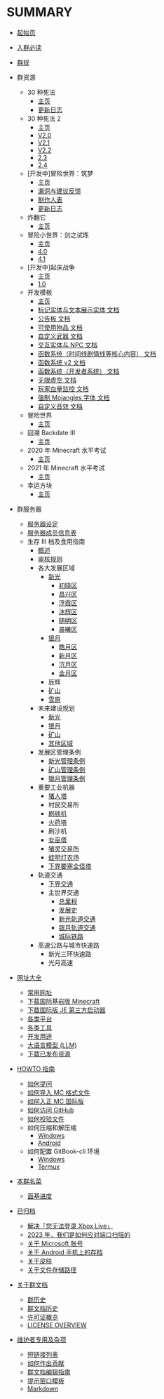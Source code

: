 # SUMMARY

* [起始页](README.md)

* [入群必读](docs/encounter.md)

* [群规](docs/rules.md)

* 群资源
  * 30 种死法
    * [主页](resources/wstd/README.md)
    * [更新日志](resources/wstd/update_log.md)
  * 30 种死法 2
    * [主页](resources/wstd2/README.md)
    * [V2.0](resources/wstd2/2_0.md)
    * [V2.1](resources/wstd2/2_1.md)
    * [V2.2](resources/wstd2/2_2.md)
    * [2.3](resources/wstd2/2_3.md)
    * [2.4](resources/wstd2/2_4.md)
  * [开发中]冒险世界：筑梦
    * [主页](resources/aw5/README.md)
    * [漏洞与建议反馈](resources/aw5/bugs.md)
    * [制作人表](resources/aw5/credits.md)
    * [更新日志](resources/aw5/update_log.md)
  * 炸翻它
    * [主页](resources/blow_it_up/README.md)
  * 冒险小世界：剑之试炼
    * [主页](resources/adventure_world_4/README.md)
    * [4.0](resources/adventure_world_4/4_0.md)
    * [4.1](resources/adventure_world_4/4_1.md)
  * [开发中]起床战争
    * [主页](resources/bedwars/README.md)
    * [1.0](resources/bedwars/1_0.md)
  * 开发模板
    * [主页](resources/map_template/README.md)
    * [标记实体与文本展示实体 文档](resources/map_template//marker_and_test_display.md)
    * [公告板 文档](resources/map_template//billboard.md)
    * [可使用物品 文档](resources/map_template//usable_items.md)
    * [自定义武器 文档](resources/map_template//custom_weapon.md)
    * [交互实体与 NPC 文档](resources/map_template/interaction_and_npc.md)
    * [函数系统（时间线剧情线等核心内容） 文档](resources/map_template//function_general.md)
    * [函数系统 v2 文档](resources/map_template//function_general_v2.md)
    * [函数系统（开发者系统） 文档](resources/map_template//function_developer.md)
    * [无限虚空 文档](resources/map_template//inf_void.md)
    * [玩家血量监控 文档](resources/map_template/health_controller.md)
    * [强制 Mojangles 字体 文档](resources/map_template//force_mojangles.md)
    * [自定义音效 文档](resources/map_template//custom_sound.md)
  * 冒险世界
    * [主页](resources/aw/README.md)
  * 回溯 Backdate III
    * [主页](resources/backdate_3/README.md)
  * 2020 年 Minecraft 水平考试
    * [主页](resources/mc_test_2020/README.md)
  * 2021 年 Minecraft 水平考试
    * [主页](resources/mc_test_2021/README.md)
  * 幸运方块
    * [主页](resources/lucky_block/README.md)

* 群服务器
  * [服务器设定](docs/server_settings.md)
  * [服务器成员信息表](docs/registered_members.md)
  * 生存 III 档及食用指南
    * [概述](docs/SurvivalIII/README.md)
    * [审核规则](docs/audit.md)
    * 各大发展区域
      * [新光](docs/SurvivalIII/xinguang/README.md)
        * [初晓区](docs/SurvivalIII/xinguang/chuxiao_district.md)
        * [昌兴区](docs/SurvivalIII/xinguang/changxing_district.md)
        * [浮霞区](docs/SurvivalIII/xinguang/fuxia_district.md)
        * [沐辉区](docs/SurvivalIII/xinguang/muhui_district.md)
        * [随明区](docs/SurvivalIII/xinguang/suiming_district.md)
        * [晨曦区](docs/SurvivalIII/xinguang/chenxi_district.md)
      * [银月](docs/SurvivalIII/silvermoon/README.md)
        * [皓月区](docs/SurvivalIII/silvermoon/haoyue_district.md)
        * [新月区](docs/SurvivalIII/silvermoon/xinyue_district.md)
        * [沉月区](docs/SurvivalIII/silvermoon/chenyue_district.md)
        * [金月区](docs/SurvivalIII/silvermoon/jinyue_district.md)
      * 辰辉
      * [矿山](docs/SurvivalIII/diggings.md)
      * [雪原](docs/SurvivalIII/snowfield.md)
    * 未来建设规划
      * [新光](docs/SurvivalIII/future_plan/xinguang.md)
      * [银月](docs/SurvivalIII/future_plan/silvermoon.md)
      * [矿山](docs/SurvivalIII/future_plan/diggings.md)
      * [其他区域](docs/SurvivalIII/future_plan/other_area.md)
    * 发展区管理条例
      * [新光管理条例](docs/SurvivalIII/administrative_regulations/xinguang.md)
      * [矿山管理条例](docs/SurvivalIII/administrative_regulations/diggings.md)
      * [银月管理条例](docs/SurvivalIII/administrative_regulations/silvermoon.md)
    * 重要工业机器
      * [猪人塔](docs/SurvivalIII/industries/zombified_piglin_farm.md)
      * 村民交易所
      * [刷铁机](docs/SurvivalIII/industries/iron_golem_farm.md)
      * [火药塔](docs/SurvivalIII/industries/gunpowder_farm.md)
      * 刷沙机
      * [女巫塔](docs/SurvivalIII/industries/witch_farm.md)
      * [猪灵交易所](docs/SurvivalIII/industries/piglin_trading_hall.md)
      * [蛙明灯农场](docs/SurvivalIII/industries/froglight_farm.md)
      * [下界要塞全怪塔](docs/SurvivalIII/industries/nether_fortress_farm.md)
    * 轨道交通
      * [下界交通](docs/SurvivalIII/railway_transit/nether.md)
      * 主世界交通
        * [总里程](docs/SurvivalIII/railway_transit/mileage.md)
        * [发展史](docs/SurvivalIII/railway_transit/history.md)
        * [新光轨道交通](docs/SurvivalIII/railway_transit/xinguang.md)
        * [银月轨道交通](docs/SurvivalIII/railway_transit/silvermoon.md)
        * [城际铁路](docs/SurvivalIII/railway_transit/intercity.md)
    * 高速公路与城市快速路
      * 新光三环快速路
      * 光月高速

* [网址大全](docs/urls/README.md)
  * [常用网址](docs/urls/frequently_used.md)
  * [下载国际基岩版 Minecraft](docs/urls/mcbe.md)
  * [下载国际版 JE 第三方启动器](docs/urls/java.md)
  * [各类平台](docs/urls/platforms.md)
  * [各类工具](docs/urls/tools.md)
  * [开发用途](docs/urls/develop.md)
  * [大语言模型 (LLM)](docs/urls/llm.md)
  * [下载已发布资源](docs/urls/released_items.md)

* [HOWTO 指南](docs/howto/README.md)
  * [如何提问](docs/howto/ask_questions.md)
  * [如何导入 MC 格式文件](docs/howto/import_mcx.md)
  * [如何入正 MC 国际版](docs/howto/buy_mc.md)
  * [如何访问 GitHub](docs/howto/access_github.md)
  * [如何校验文件](docs/howto/hashfile.md)
  * 如何压缩和解压缩
    * [Windows](docs/howto/zip_unzip_windows.md)
    * [Android](docs/howto/zip_unzip_android.md)
  * 如何配置 GitBook-cli 环境
    * [Windows](docs/howto/gitbook_windows.md)
    * [Termux](docs/howto/gitbook_termux.md)

* [本群名菜](docs/menu.md)
  * [面基进度](docs/meeting_offline.md)

* [已归档](archives/README.md)
  * [解决「您无法登录 Xbox Live」](archives/unable_to_sign_in_to_xbox_live_solution.md)
  * [2023 年，我们是如何应对端口扫描的](archives/2023_port_scanning_solution.md)
  * [关于 Microsoft 账号](archives/microsoft_account.md)
  * [关于 Android 手机上的存档](archives/mcworld_in_android.md)
  * [关于皮肤](archives/about_skin.md)
  * [关于文件存储路径](archives/mc_path.md)

* [关于群文档](about/README.md)
  * [群历史](about/history_of_group.md)
  * [群文档历史](about/history.md)
  * [许可证概览](about/license_overview_zh.md)
  * [LICENSE OVERVIEW](about/license_overview_en.md)

* [维护者专用及杂项](404.md)
  * [短链接列表](s/README.md)
  * [如何作出贡献](CONTRIBUTING.md)
  * [群文档编辑指南](about/editing_guide.md)
  * [提示窗口模板](about/template.md)
  * [Markdown](archives/markdown.md)
